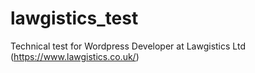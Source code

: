 # lawgistics_test
Technical test for Wordpress Developer at Lawgistics Ltd (https://www.lawgistics.co.uk/)
